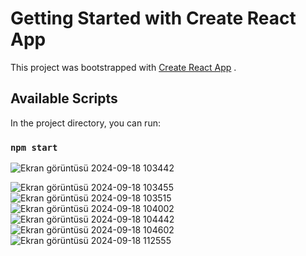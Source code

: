    # Getting Started with Create React App  

This project was bootstrapped with [Create React App](https://github.com/facebook/create-react-app) .

## Available Scripts    

In the project directory, you can run:

### `npm start`   

![Ekran görüntüsü 2024-09-18 103442](https://github.com/user-attachments/assets/dfe08d66-645b-4ce1-bd3e-5ec695c452a3)
 
![Ekran görüntüsü 2024-09-18 103455](https://github.com/user-attachments/assets/b941c479-9c7f-4e31-9063-1b9c90e4b6fb) 
![Ekran görüntüsü 2024-09-18 103515](https://github.com/user-attachments/assets/e4223d19-28c2-4ee9-b281-8a5ff83b1a05)
![Ekran görüntüsü 2024-09-18 104002](https://github.com/user-attachments/assets/d3ff919e-d581-48e8-8db9-433dcda586ec)
![Ekran görüntüsü 2024-09-18 104442](https://github.com/user-attachments/assets/2cc099d5-d9d6-47b5-b5aa-776232d8d64a)
![Ekran görüntüsü 2024-09-18 104602](https://github.com/user-attachments/assets/9d58cb8c-3532-4436-9a55-f6d81fa2fc19)
![Ekran görüntüsü 2024-09-18 112555](https://github.com/user-attachments/assets/035f0276-3ba0-4929-b5f3-2f12e5c90430)
